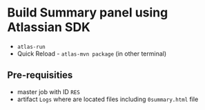 # Build Summary panel using Atlassian SDK

- `atlas-run`
- Quick Reload - `atlas-mvn package` (in other terminal)

## Pre-requisities

- master job with ID `RES`
- artifact `Logs` where are located files including `0summary.html` file
